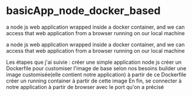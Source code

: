 # basicApp_node_docker_based
a node js web application wrapped inside a docker container, and we can access that web application  from a browser running on our local machine 

a node js web application wrapped inside a docker container, and we can access that web application from a browser running on our local machine

Les étapes que j'ai suivie : créer une simple application node js créer un Dockerfile pour customiser l'image de base selon nos besoins builder une image customisée(elle contient notre application) à partir de ce Dockerfile créer un running container à partir de cette image En fin, se connecter à notre application à partir de browser avec le port qu'on a précisé

